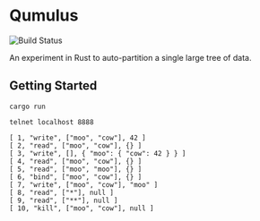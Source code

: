 Qumulus
=======
![Build Status](https://travis-ci.org/yangbin/qumulus.svg?branch=master)

An experiment in Rust to auto-partition a single large tree of data.

Getting Started
---------------
```
cargo run

telnet localhost 8888

[ 1, "write", ["moo", "cow"], 42 ]
[ 2, "read", ["moo", "cow"], {} ]
[ 3, "write", [], { "moo": { "cow": 42 } } ]
[ 4, "read", ["moo", "cow"], {} ]
[ 5, "read", ["moo", "moo"], {} ]
[ 6, "bind", ["moo", "cow"], {} ]
[ 7, "write", ["moo", "cow"], "moo" ]
[ 8, "read", ["*"], null ]
[ 9, "read", ["**"], null ]
[ 10, "kill", ["moo", "cow"], null ]
```
